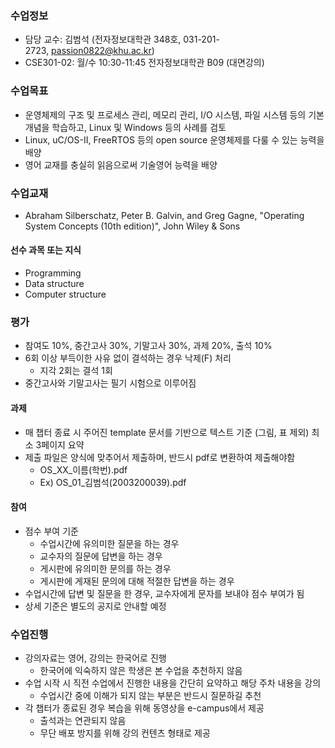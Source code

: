 ### 수업정보
- 담당 교수: 김범석 (전자정보대학관 348호, 031-201-2723, [passion0822@khu.ac.kr](mailto:passion0822@khu.ac.kr))
- CSE301-02: 월/수 10:30-11:45 전자정보대학관 B09 (대면강의)
### 수업목표
- 운영체제의 구조 및 프로세스 관리, 메모리 관리, I/O 시스템, 파일 시스템 등의 기본 개념을 학습하고, Linux 및 Windows 등의 사례를 검토
- Linux, uC/OS-II, FreeRTOS 등의 open source 운영체제를 다룰 수 있는 능력을 배양
- 영어 교재를 충실히 읽음으로써 기술영어 능력을 배양
### 수업교재
- Abraham Silberschatz, Peter B. Galvin, and Greg Gagne, "Operating System Concepts (10th edition)", John Wiley & Sons
#### 선수 과목 또는 지식
- Programming
- Data structure
- Computer structure
### 평가
- 참여도 10%, 중간고사 30%, 기말고사 30%, 과제 20%, 출석 10%
- 6회 이상 부득이한 사유 없이 결석하는 경우 낙제(F) 처리
	- 지각 2회는 결석 1회
- 중간고사와 기말고사는 필기 시험으로 이루어짐
#### 과제
- 매 챕터 종료 시 주어진 template 문서를 기반으로 텍스트 기준 (그림, 표 제외) 최소 3페이지 요약
- 제출 파일은 양식에 맞추어서 제출하며, 반드시 pdf로 변환하여 제출해야함
	- OS_XX_이름(학번).pdf
	- Ex) OS_01_김범석(2003200039).pdf
#### 참여
- 점수 부여 기준
	- 수업시간에 유의미한 질문을 하는 경우
	- 교수자의 질문에 답변을 하는 경우
	- 게시판에 유의미한 문의를 하는 경우
	- 게시판에 게재된 문의에 대해 적절한 답변을 하는 경우
- 수업시간에 답변 및 질문을 한 경우, 교수자에게 문자를 보내야 점수 부여가 됨
- 상세 기준은 별도의 공지로 안내할 예정
### 수업진행
- 강의자료는 영어, 강의는 한국어로 진행
	- 한국어에 익숙하지 않은 학생은 본 수업을 추천하지 않음
- 수업 시작 시 직전 수업에서 진행한 내용을 간단히 요약하고 해당 주차 내용을 강의
	- 수업시간 중에 이해가 되지 않는 부분은 반드시 질문하길 추천
- 각 챕터가 종료된 경우 복습을 위해 동영상을 e-campus에서 제공
	- 출석과는 연관되지 않음
	- 무단 배포 방지를 위해 강의 컨텐츠 형태로 제공